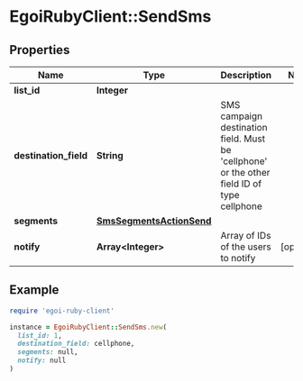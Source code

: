 # EgoiRubyClient::SendSms

## Properties

| Name | Type | Description | Notes |
| ---- | ---- | ----------- | ----- |
| **list_id** | **Integer** |  |  |
| **destination_field** | **String** | SMS campaign destination field. Must be &#39;cellphone&#39; or the other field ID of type                                 cellphone |  |
| **segments** | [**SmsSegmentsActionSend**](SmsSegmentsActionSend.md) |  |  |
| **notify** | **Array&lt;Integer&gt;** | Array of IDs of the users to notify | [optional] |

## Example

```ruby
require 'egoi-ruby-client'

instance = EgoiRubyClient::SendSms.new(
  list_id: 1,
  destination_field: cellphone,
  segments: null,
  notify: null
)
```

